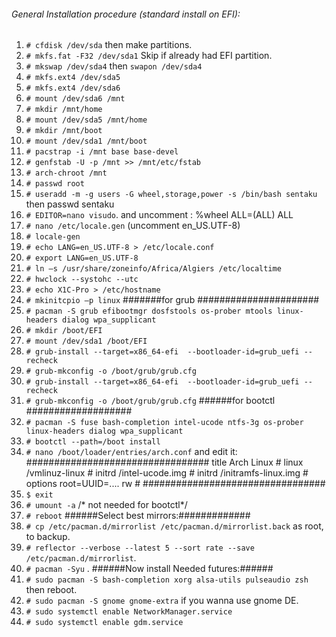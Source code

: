 ###### General Installation procedure (standard install on EFI):
  01. `# cfdisk /dev/sda` then make partitions. 
  02. `# mkfs.fat -F32 /dev/sda1` Skip if already had EFI partition.
  03. `# mkswap /dev/sda4` then `swapon /dev/sda4`
  04. `# mkfs.ext4 /dev/sda5`
  05. `# mkfs.ext4 /dev/sda6`
  06. `# mount /dev/sda6 /mnt`
  07. `# mkdir /mnt/home`
  08. `# mount /dev/sda5 /mnt/home`
  09. `# mkdir /mnt/boot`
  10. `# mount /dev/sda1 /mnt/boot`
  11. `# pacstrap -i /mnt base base-devel`
  12. `# genfstab -U -p /mnt >> /mnt/etc/fstab`
  13. `# arch-chroot /mnt`
  14. `# passwd root`
  15. `# useradd -m -g users -G wheel,storage,power -s /bin/bash sentaku` then passwd sentaku
  16. `# EDITOR=nano visudo`. and uncomment : %wheel ALL=(ALL) ALL
  17. `# nano /etc/locale.gen` (uncomment en_US.UTF-8)
  18. `# locale-gen`
  19. `# echo LANG=en_US.UTF-8 > /etc/locale.conf`
  20. `# export LANG=en_US.UTF-8`
  21. `# ln –s /usr/share/zoneinfo/Africa/Algiers /etc/localtime`
  22. `# hwclock --systohc --utc`
  23. `# echo X1C-Pro > /etc/hostname`
  24. `# mkinitcpio –p linux`
  #######for grub ######################
  25. `# pacman -S grub efibootmgr dosfstools os-prober mtools linux-headers dialog wpa_supplicant`
  26. `# mkdir /boot/EFI`
  27. `# mount /dev/sda1 /boot/EFI`
  28. `# grub-install --target=x86_64-efi  --bootloader-id=grub_uefi --recheck`
  29. `# grub-mkconfig -o /boot/grub/grub.cfg`
  30. `# grub-install --target=x86_64-efi  --bootloader-id=grub_uefi --recheck`
  31. `# grub-mkconfig -o /boot/grub/grub.cfg`
  ######for bootctl ###################
  25. `# pacman -S fuse bash-completion intel-ucode ntfs-3g os-prober linux-headers dialog wpa_supplicant`
  26. `# bootctl --path=/boot install`
  27. `# nano /boot/loader/entries/arch.conf` and edit it:
  #################################
  title   Arch Linux              #
  linux   /vmlinuz-linux          #
  initrd  /intel-ucode.img        #
  initrd  /initramfs-linux.img    #
  options root=UUID=.... rw       #
  #################################
  28. `$ exit`
  29. `# umount -a` /* not needed for bootctl*/
  30. `# reboot`
  ######Select best mirrors:#############
  1.  `# cp /etc/pacman.d/mirrorlist /etc/pacman.d/mirrorlist.back` as root, to backup.
  2.  `# reflector --verbose --latest 5 --sort rate --save /etc/pacman.d/mirrorlist`.
  3.  `# pacman -Syu` .
  ######Now install Needed futures:######
  01. `# sudo pacman -S bash-completion xorg alsa-utils pulseaudio zsh` then reboot.
  02. `# sudo pacman -S gnome gnome-extra` if you wanna use gnome DE.
  03. `# sudo systemctl enable NetworkManager.service`
  04. `# sudo systemctl enable gdm.service`
